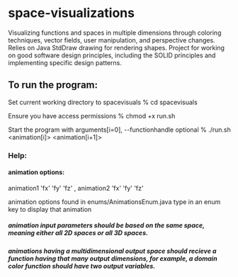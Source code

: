 # space-visualizations
Visualizing functions and spaces in multiple dimensions through coloring techniques, vector fields, user manipulation, and perspective changes. Relies on Java StdDraw drawing for rendering shapes.
Project for working on good software design principles, including the SOLID principles and implementing specific design patterns.

## To run the program:
Set current working directory to spacevisuals
% cd spacevisuals

Ensure you have access permissions
% chmod +x run.sh

Start the program with arguments[i=0], --functionhandle optional
% ./run.sh <animation[i]> <functionhandle> <animation[i+1]> <functionhandle>

### Help:
#### animation options:
animation1 'fx' 'fy' 'fz' , animation2 'fx' 'fy' 'fz'

animation options found in enums/AnimationsEnum.java
type in an enum key to display that animation

##### animation input parameters should be based on the same space, meaning either all 2D spaces or all 3D spaces.
##### animations having a multidimensional output space should recieve a function having that many output dimensions, for example, a domain color function should have two output variables.